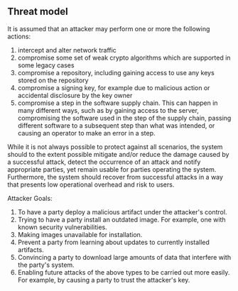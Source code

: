 ## Threat model

It is assumed that an attacker may perform one or more the following actions:

1. intercept and alter network traffic
2. compromise some set of weak crypto algorithms which are supported in some legacy cases
3. compromise a repository, including gaining access to use any keys stored on the repository
4. compromise a signing key, for example due to malicious action or accidental disclosure by the key owner
5. compromise a step in the software supply chain.  This can happen in many different ways, such as by gaining access to the server, compromising the software used in the step of the supply chain, passing different software to a subsequent step than what was intended, or causing an operator to make an error in a step. 

While it is not always possible to protect against all scenarios, the system should to the extent possible mitigate and/or reduce the damage caused by a successful attack, detect the occurrence of an attack and notify appropriate parties, yet remain usable for parties operating the system.  Furthermore, the system should recover from successful attacks in a way that presents low operational overhead and risk to users.

Attacker Goals:
1. To have a party deploy a malicious artifact under the attacker's control.
2. Trying to have a party install an outdated image.  For example, one with known security vulnerabilities.
3. Making images unavailable for installation.
4. Prevent a party from learning about updates to currently installed artifacts.
5. Convincing a party to download large amounts of data that interfere with the party's system.
6. Enabling future attacks of the above types to be carried out more easily.  For example, by causing a party to trust the attacker's key.
